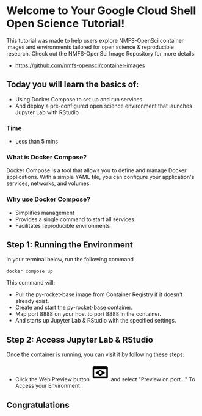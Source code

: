 # Welcome to Your Google Cloud Shell Open Science Tutorial!

This tutorial was made to help users explore NMFS-OpenSci container images and environments tailored for open science & reproducible research.
Check out the NMFS-OpenSci Image Repository for more details:
- https://github.com/nmfs-opensci/container-images

## Today you will learn the basics of:
- Using Docker Compose to set up and run services
- And deploy a pre-configured open science environment that launches Jupyter Lab with RStudio

### Time 
- Less than 5 mins

### What is Docker Compose?

Docker Compose is a tool that allows you to define and manage Docker applications. With a simple YAML file, you can configure your application's services, networks, and volumes.

### Why use Docker Compose?

- Simplifies management
- Provides a single command to start all services
- Facilitates reproducible environments

## Step 1: Running the Environment
In your terminal below, run the following command
```
docker compose up
```
This command will:
- Pull the py-rocket-base image from Container Registry if it doesn't already exist.
- Create and start the py-rocket-base container.
- Map port 8888 on your host to port 8888 in the container.
- And starts up Jupyter Lab & RStudio with the specified settings.

## Step 2: Access Jupyter Lab & RStudio
Once the container is running, you can visit it by following these steps:
- Click the Web Preview button <img src="./docs/web_preview.svg"/> and select "Preview on port..." To Access your Environment

## Congratulations
<walkthrough-conclusion-trophy></walkthrough-conclusion-trophy>

